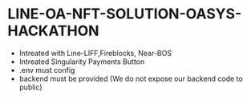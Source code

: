 # LINE-OA-NFT-SOLUTION-OASYS-HACKATHON

- Intreated with Line-LIFF,Fireblocks, Near-BOS
- Intreated Singularity Payments Button
- .env must config
- backend must be provided (We do not expose our backend code to public)
